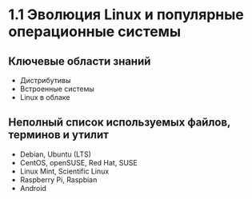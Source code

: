 # 1.1 Эволюция Linux и популярные операционные системы

## **Ключевые области знаний**

* Дистрибутивы
* Встроенные системы
* Linux в облаке

## **Неполный список используемых файлов, терминов и утилит**

* Debian, Ubuntu (LTS)
* CentOS, openSUSE, Red Hat, SUSE
* Linux Mint, Scientific Linux
* Raspberry Pi, Raspbian
* Android



